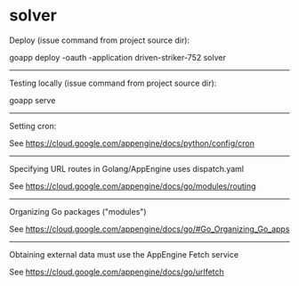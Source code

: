 solver
======
Deploy (issue command from project source dir):

goapp deploy -oauth -application driven-striker-752 solver
***

Testing locally (issue command from project source dir):

goapp serve
***

Setting cron:

See https://cloud.google.com/appengine/docs/python/config/cron

***

Specifying URL routes in Golang/AppEngine uses dispatch.yaml

See https://cloud.google.com/appengine/docs/go/modules/routing

***

Organizing Go packages ("modules")

See https://cloud.google.com/appengine/docs/go/#Go_Organizing_Go_apps

***
Obtaining external data must use the AppEngine Fetch service

See https://cloud.google.com/appengine/docs/go/urlfetch



